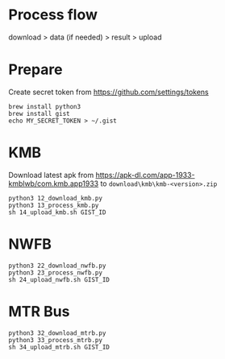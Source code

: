 # Process flow
download > data (if needed) > result > upload

# Prepare
Create secret token from https://github.com/settings/tokens

```
brew install python3
brew install gist
echo MY_SECRET_TOKEN > ~/.gist
```

# KMB
Download latest apk from https://apk-dl.com/app-1933-kmblwb/com.kmb.app1933 to `download\kmb\kmb-<version>.zip`

```
python3 12_download_kmb.py
python3 13_process_kmb.py
sh 14_upload_kmb.sh GIST_ID
```

# NWFB

```
python3 22_download_nwfb.py
python3 23_process_nwfb.py
sh 24_upload_nwfb.sh GIST_ID
```

# MTR Bus

```
python3 32_download_mtrb.py
python3 33_process_mtrb.py
sh 34_upload_mtrb.sh GIST_ID
```
